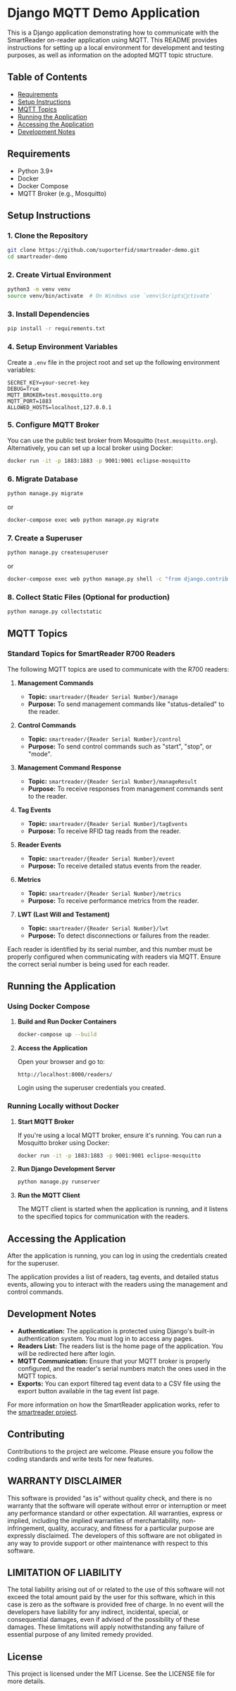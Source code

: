 
# Django MQTT Demo Application

This is a Django application demonstrating how to communicate with the SmartReader on-reader application using MQTT. This README provides instructions for setting up a local environment for development and testing purposes, as well as information on the adopted MQTT topic structure.

## Table of Contents

- [Requirements](#requirements)
- [Setup Instructions](#setup-instructions)
- [MQTT Topics](#mqtt-topics)
- [Running the Application](#running-the-application)
- [Accessing the Application](#accessing-the-application)
- [Development Notes](#development-notes)

## Requirements

- Python 3.9+
- Docker
- Docker Compose
- MQTT Broker (e.g., Mosquitto)

## Setup Instructions

### 1. Clone the Repository

```bash
git clone https://github.com/suporterfid/smartreader-demo.git
cd smartreader-demo
```

### 2. Create Virtual Environment

```bash
python3 -m venv venv
source venv/bin/activate  # On Windows use `venv\Scriptsctivate`
```

### 3. Install Dependencies

```bash
pip install -r requirements.txt
```

### 4. Setup Environment Variables

Create a `.env` file in the project root and set up the following environment variables:

```env
SECRET_KEY=your-secret-key
DEBUG=True
MQTT_BROKER=test.mosquitto.org
MQTT_PORT=1883
ALLOWED_HOSTS=localhost,127.0.0.1
```

### 5. Configure MQTT Broker

You can use the public test broker from Mosquitto (`test.mosquitto.org`). Alternatively, you can set up a local broker using Docker:

```bash
docker run -it -p 1883:1883 -p 9001:9001 eclipse-mosquitto
```

### 6. Migrate Database

```bash
python manage.py migrate
```
or
```bash
docker-compose exec web python manage.py migrate
```


### 7. Create a Superuser

```bash
python manage.py createsuperuser
```
or
```bash
docker-compose exec web python manage.py shell -c "from django.contrib.auth.models import User; User.objects.create_superuser('$superuser', '$email', '$password')"
```

### 8. Collect Static Files (Optional for production)

```bash
python manage.py collectstatic
```

## MQTT Topics

### Standard Topics for SmartReader R700 Readers

The following MQTT topics are used to communicate with the R700 readers:

1. **Management Commands**
   - **Topic:** `smartreader/{Reader Serial Number}/manage`
   - **Purpose:** To send management commands like "status-detailed" to the reader.

2. **Control Commands**
   - **Topic:** `smartreader/{Reader Serial Number}/control`
   - **Purpose:** To send control commands such as "start", "stop", or "mode".

3. **Management Command Response**
   - **Topic:** `smartreader/{Reader Serial Number}/manageResult`
   - **Purpose:** To receive responses from management commands sent to the reader.

4. **Tag Events**
   - **Topic:** `smartreader/{Reader Serial Number}/tagEvents`
   - **Purpose:** To receive RFID tag reads from the reader.

5. **Reader Events**
   - **Topic:** `smartreader/{Reader Serial Number}/event`
   - **Purpose:** To receive detailed status events from the reader.

6. **Metrics**
   - **Topic:** `smartreader/{Reader Serial Number}/metrics`
   - **Purpose:** To receive performance metrics from the reader.

7. **LWT (Last Will and Testament)**
   - **Topic:** `smartreader/{Reader Serial Number}/lwt`
   - **Purpose:** To detect disconnections or failures from the reader.

Each reader is identified by its serial number, and this number must be properly configured when communicating with readers via MQTT. Ensure the correct serial number is being used for each reader.

## Running the Application

### Using Docker Compose

1. **Build and Run Docker Containers**

   ```bash
   docker-compose up --build
   ```

2. **Access the Application**

   Open your browser and go to:

   ```
   http://localhost:8000/readers/
   ```

   Login using the superuser credentials you created.

### Running Locally without Docker

1. **Start MQTT Broker**

   If you're using a local MQTT broker, ensure it's running. You can run a Mosquitto broker using Docker:

   ```bash
   docker run -it -p 1883:1883 -p 9001:9001 eclipse-mosquitto
   ```

2. **Run Django Development Server**

   ```bash
   python manage.py runserver
   ```

3. **Run the MQTT Client**

   The MQTT client is started when the application is running, and it listens to the specified topics for communication with the readers.

## Accessing the Application

After the application is running, you can log in using the credentials created for the superuser.

The application provides a list of readers, tag events, and detailed status events, allowing you to interact with the readers using the management and control commands.

## Development Notes

- **Authentication:** The application is protected using Django's built-in authentication system. You must log in to access any pages.
- **Readers List:** The readers list is the home page of the application. You will be redirected here after login.
- **MQTT Communication:** Ensure that your MQTT broker is properly configured, and the reader's serial numbers match the ones used in the MQTT topics.
- **Exports:** You can export filtered tag event data to a CSV file using the export button available in the tag event list page.
  
For more information on how the SmartReader application works, refer to the [smartreader project](https://suporte-rfid-organization.gitbook.io/smartreader-doc).

## Contributing

Contributions to the project are welcome. Please ensure you follow the coding standards and write tests for new features.

## WARRANTY DISCLAIMER

This software is provided “as is” without quality check, and there is no warranty that the software will operate without error or interruption or meet any performance standard or other expectation. All warranties, express or implied, including the implied warranties of merchantability, non-infringement, quality, accuracy, and fitness for a particular purpose are expressly disclaimed. The developers of this software are not obligated in any way to provide support or other maintenance with respect to this software.

## LIMITATION OF LIABILITY

The total liability arising out of or related to the use of this software will not exceed the total amount paid by the user for this software, which in this case is zero as the software is provided free of charge. In no event will the developers have liability for any indirect, incidental, special, or consequential damages, even if advised of the possibility of these damages. These limitations will apply notwithstanding any failure of essential purpose of any limited remedy provided.

## License

This project is licensed under the MIT License. See the LICENSE file for more details.

